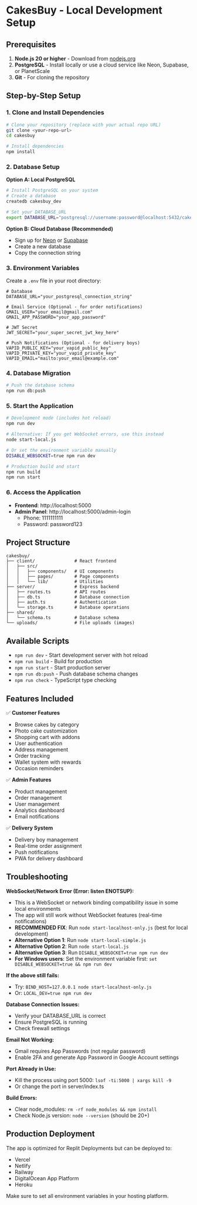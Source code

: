 # CakesBuy - Local Development Setup

## Prerequisites

1. **Node.js 20 or higher** - Download from [nodejs.org](https://nodejs.org/)
2. **PostgreSQL** - Install locally or use a cloud service like Neon, Supabase, or PlanetScale
3. **Git** - For cloning the repository

## Step-by-Step Setup

### 1. Clone and Install Dependencies

```bash
# Clone your repository (replace with your actual repo URL)
git clone <your-repo-url>
cd cakesbuy

# Install dependencies
npm install
```

### 2. Database Setup

**Option A: Local PostgreSQL**
```bash
# Install PostgreSQL on your system
# Create a database
createdb cakesbuy_dev

# Set your DATABASE_URL
export DATABASE_URL="postgresql://username:password@localhost:5432/cakesbuy_dev"
```

**Option B: Cloud Database (Recommended)**
- Sign up for [Neon](https://neon.tech/) or [Supabase](https://supabase.com/)
- Create a new database
- Copy the connection string

### 3. Environment Variables

Create a `.env` file in your root directory:

```env
# Database
DATABASE_URL="your_postgresql_connection_string"

# Email Service (Optional - for order notifications)
GMAIL_USER="your_email@gmail.com"
GMAIL_APP_PASSWORD="your_app_password"

# JWT Secret
JWT_SECRET="your_super_secret_jwt_key_here"

# Push Notifications (Optional - for delivery boys)
VAPID_PUBLIC_KEY="your_vapid_public_key"
VAPID_PRIVATE_KEY="your_vapid_private_key"
VAPID_EMAIL="mailto:your_email@example.com"
```

### 4. Database Migration

```bash
# Push the database schema
npm run db:push
```

### 5. Start the Application

```bash
# Development mode (includes hot reload)
npm run dev

# Alternative: If you get WebSocket errors, use this instead
node start-local.js

# Or set the environment variable manually
DISABLE_WEBSOCKET=true npm run dev

# Production build and start
npm run build
npm run start
```

### 6. Access the Application

- **Frontend**: http://localhost:5000
- **Admin Panel**: http://localhost:5000/admin-login
  - Phone: 1111111111
  - Password: password123

## Project Structure

```
cakesbuy/
├── client/               # React frontend
│   ├── src/
│   │   ├── components/   # UI components
│   │   ├── pages/        # Page components
│   │   └── lib/          # Utilities
├── server/               # Express backend
│   ├── routes.ts         # API routes
│   ├── db.ts             # Database connection
│   ├── auth.ts           # Authentication
│   └── storage.ts        # Database operations
├── shared/
│   └── schema.ts         # Database schema
└── uploads/              # File uploads (images)
```

## Available Scripts

- `npm run dev` - Start development server with hot reload
- `npm run build` - Build for production
- `npm run start` - Start production server
- `npm run db:push` - Push database schema changes
- `npm run check` - TypeScript type checking

## Features Included

✅ **Customer Features**
- Browse cakes by category
- Photo cake customization
- Shopping cart with addons
- User authentication
- Address management
- Order tracking
- Wallet system with rewards
- Occasion reminders

✅ **Admin Features** 
- Product management
- Order management
- User management
- Analytics dashboard
- Email notifications

✅ **Delivery System**
- Delivery boy management
- Real-time order assignment
- Push notifications
- PWA for delivery dashboard

## Troubleshooting

**WebSocket/Network Error (Error: listen ENOTSUP):**
- This is a WebSocket or network binding compatibility issue in some local environments
- The app will still work without WebSocket features (real-time notifications)
- **RECOMMENDED FIX**: Run `node start-localhost-only.js` (best for local development)
- **Alternative Option 1**: Run `node start-local-simple.js`
- **Alternative Option 2**: Run `node start-local.js` 
- **Alternative Option 3**: Run `DISABLE_WEBSOCKET=true npm run dev`
- **For Windows users**: Set the environment variable first: `set DISABLE_WEBSOCKET=true && npm run dev`

**If the above still fails:**
- Try: `BIND_HOST=127.0.0.1 node start-localhost-only.js`
- Or: `LOCAL_DEV=true npm run dev`

**Database Connection Issues:**
- Verify your DATABASE_URL is correct
- Ensure PostgreSQL is running
- Check firewall settings

**Email Not Working:**
- Gmail requires App Passwords (not regular password)
- Enable 2FA and generate App Password in Google Account settings

**Port Already in Use:**
- Kill the process using port 5000: `lsof -ti:5000 | xargs kill -9`
- Or change the port in server/index.ts

**Build Errors:**
- Clear node_modules: `rm -rf node_modules && npm install`
- Check Node.js version: `node --version` (should be 20+)

## Production Deployment

The app is optimized for Replit Deployments but can be deployed to:
- Vercel
- Netlify
- Railway
- DigitalOcean App Platform
- Heroku

Make sure to set all environment variables in your hosting platform.